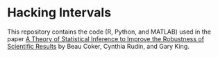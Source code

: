 # Hacking Intervals

This repository contains the code (R, Python, and MATLAB) used in the paper [A Theory of Statistical Inference to Improve the Robustness of Scientific Results](https://arxiv.org/abs/1804.08646) by Beau Coker, Cynthia Rudin, and Gary King.